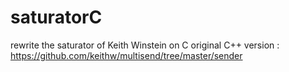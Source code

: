# saturatorC
rewrite the saturator of Keith Winstein on C
original C++ version : https://github.com/keithw/multisend/tree/master/sender
